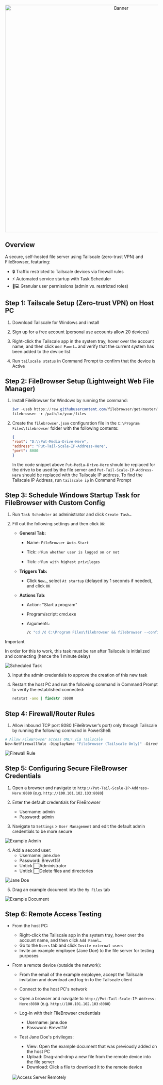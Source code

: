 <p align="center">
    <img src="/images/banner.png" width="750" alt="Banner">
</p>

## Overview  
A secure, self-hosted file server using Tailscale (zero-trust VPN) and FileBrowser, featuring:  
- 🔒 Traffic restricted to Tailscale devices via firewall rules  
- ⚡ Automated service startup with Task Scheduler  
- 👩💻 Granular user permissions (admin vs. restricted roles)  

## Step 1: Tailscale Setup (Zero-trust VPN) on Host PC

1. Download Tailscale for Windows and install

2. Sign up for a free account (personal use accounts allow 20 devices)

3. Right-click the Tailscale app in the system tray, hover over the account name, and then click `Add Panel…` and verify that the current system has been added to the device list

4. Run `tailscale status` in Command Prompt to confirm that the device is Active

## Step 2: FileBrowser Setup (Lightweight Web File Manager)

1. Install FileBrowser for Windows by running the command:

    ```powershell
    iwr -useb https://raw.githubusercontent.com/filebrowser/get/master/get.ps1 | iex
    filebrowser -r /path/to/your/files
    ```

2. Create the `filebrowser.json` configuration file in the `C:\Program Files\filebrowser` folder with the following contents:
    
        
    ```json
    {
    "root": "D:\\Put-Media-Drive-Here",
    "address": "Put-Tail-Scale-IP-Address-Here",
    "port": 8080
    }
    ```
    In the code snippet above `Put-Media-Drive-Here` should be replaced for the drive to be used by the file server and `Put-Tail-Scale-IP-Address-Here` should be replaced with the Tailscale IP address. To find the Tailscale IP Address, run `tailscale ip` in Command Prompt

## Step 3: Schedule Windows Startup Task for FileBrowser with Custom Config

1. Run `Task Scheduler` as administrator and click `Create Task…`

2. Fill out the following settings and then click `OK`:

    - **General Tab:**

        - Name: `FileBrowser Auto-Start`

        - Tick: ✅`Run whether user is logged on or not`

        - Tick: ✅`Run with highest privileges`

    - **Triggers Tab:**

        - Click `New…`, select `At startup` (delayed by 1 seconds if needed), and click `OK`

    - **Actions Tab:**

        - Action: "Start a program"

        - Program/script: cmd.exe

        - Arguments: 
            ```cmd
            /c "cd /d C:\Program Files\filebrowser && filebrowser --config filebrowser.json"
            ```
> [!IMPORTANT]
> In order for this to work, this task must be ran after Tailscale is initialized and connecting (hence the 1 minute delay)

<img src="/images/scheduled-task.png" alt="Scheduled Task">

3. Input the admin credentials to approve the creation of this new task

4. Restart the host PC and run the following command in Command Prompt to verify the established connected:
    ```cmd
    netstat -ano | findstr :8080
    ```

## Step 4: Firewall/Router Rules

1. Allow inbound TCP port 8080 (FileBrowser’s port) only through Tailscale by running the following command in PowerShell:

```powershell
# Allow FileBrowser access ONLY via Tailscale
New-NetFirewallRule -DisplayName "FileBrowser (Tailscale Only)" -Direction Inbound -Action Allow -Protocol TCP -LocalPort 8080 -InterfaceAlias "Tailscale" -RemoteAddress 100.64.0.0/10
```

<img src="/images/firewall-rule.png" alt="Firewall Rule">

## Step 5: Configuring Secure FileBrowser Credentials

1. Open a browser and navigate to `http://Put-Tail-Scale-IP-Address-Here:8080` (e.g. `http://100.101.102.103:8080`)

2. Enter the default credentials for FileBrowser
    - Username: admin
    - Password: admin

3. Navigate to `Settings` > `User Management` and edit the default admin credentials to be more secure

<img src="/images/example-admin.png" alt="Example Admin">

4. Add a second user:
    - Username: jane.doe
    - Password: Brevvt15!
    - Untick ⬜Administrator
    - Untick ⬜Delete files and directories

<img src="/images/jane-doe.png" alt="Jane Doe">

5. Drag an example document into the `My Files` tab

<img src="/images/example-document.png" alt="Example Document">

## Step 6: Remote Access Testing
- From the host PC:
    - Right-click the Tailscale app in the system tray, hover over the account name, and then click `Add Panel…`
    - Go to the `Users` tab and click `Invite external users`
    - Invite an example employee (Jane Doe) to the file server for testing purposes

- From a remote device (outside the network):

    - From the email of the example employee, accept the Tailscale invitation and download and log-in to the Tailscale client

    - Connect to the host PC's network

    - Open a browser and navigate to `http://Put-Tail-Scale-IP-Address-Here:8080` (e.g. `http://100.101.102.103:8080`)

    - Log-in with their FileBrowser credentials
        - Username: jane.doe
        - Password: Brevvt15!

    - Test Jane Doe's privileges:
        - View: Open the example document that was previously added on the host PC
        - Upload: Drag-and-drop a new file from the remote device into the file server
        - Download: Click a file to download it to the remote device
    <br>
    <img src="/images/access-server-remotely.png" alt="Access Server Remotely">
